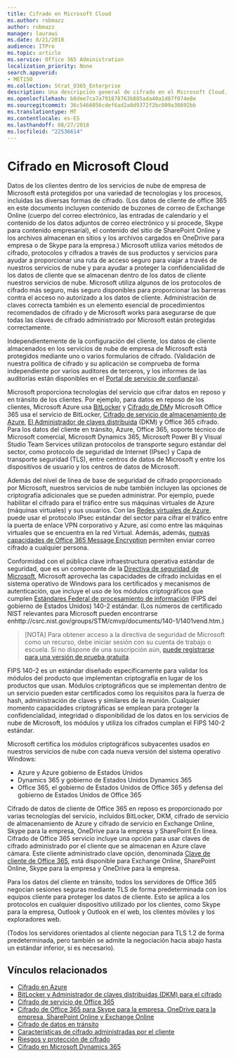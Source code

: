 ```yaml
---
title: Cifrado en Microsoft Cloud
ms.author: robmazz
author: robmazz
manager: laurawi
ms.date: 8/21/2018
audience: ITPro
ms.topic: article
ms.service: Office 365 Administration
localization_priority: None
search.appverid:
- MET150
ms.collection: Strat_O365_Enterprise
description: Una descripción general de cifrado en el Microsoft Cloud.
ms.openlocfilehash: b8dee7ca7a791878763b885ada40a1d87f074e8e
ms.sourcegitcommit: 36c5466056cdef6ad2a8d9372f2bc009a30892bb
ms.translationtype: MT
ms.contentlocale: es-ES
ms.lasthandoff: 08/27/2018
ms.locfileid: "22536614"
---
```

# <a name="encryption-in-the-microsoft-cloud"></a>Cifrado en Microsoft Cloud

Datos de los clientes dentro de los servicios de nube de empresa de Microsoft está protegidos por una variedad de tecnologías y los procesos, incluidas las diversas formas de cifrado. (Los datos de cliente de office 365 en este documento incluyen contenido de buzones de correo de Exchange Online (cuerpo del correo electrónico, las entradas de calendario y el contenido de los datos adjuntos de correo electrónico y si procede, Skype para contenido empresarial), el contenido del sitio de SharePoint Online y los archivos almacenan en sitios y los archivos cargados en OneDrive para empresa o de Skype para la empresa.) Microsoft utiliza varios métodos de cifrado, protocolos y cifrados a través de sus productos y servicios para ayudar a proporcionar una ruta de acceso seguro para viajar a través de nuestros servicios de nube y para ayudar a proteger la confidencialidad de los datos de cliente que se almacenan dentro de los datos de cliente nuestros servicios de nube. Microsoft utiliza algunos de los protocolos de cifrado más seguro, más seguro disponibles para proporcionar las barreras contra el acceso no autorizado a los datos de cliente. Administración de claves correcta también es un elemento esencial de procedimientos recomendados de cifrado y de Microsoft works para asegurarse de que todas las claves de cifrado administrado por Microsoft están protegidas correctamente.

Independientemente de la configuración del cliente, los datos de cliente almacenados en los servicios de nube de empresa de Microsoft está protegidos mediante uno o varios formularios de cifrado. (Validación de nuestra política de cifrado y su aplicación se comprueba de forma independiente por varios auditores de terceros, y los informes de las auditorías están disponibles en el [Portal de servicio de confianza](https://aka.ms/stp)).

Microsoft proporciona tecnologías del servicio que cifrar datos en reposo y en tránsito de los clientes. Por ejemplo, para datos en reposo de los clientes, Microsoft Azure usa [BitLocker](https://docs.microsoft.com/windows/device-security/bitlocker/bitlocker-overview) y [Cifrado de DM](https://en.wikipedia.org/wiki/Dm-crypt)y Microsoft Office 365 usa el servicio de BitLocker, [Cifrado de servicio de almacenamiento de Azure](https://azure.microsoft.com/documentation/articles/storage-service-encryption/), [El Administrador de claves distribuida](https://support.office.com/article/989ba10c-f73f-4efb-ad1b-af3322e5f376) (DKM) y Office 365 cifrado. Para los datos del cliente en tránsito, Azure, Office 365, soporte técnico de Microsoft comercial, Microsoft Dynamics 365, Microsoft Power BI y Visual Studio Team Services utilizan protocolos de transporte seguro estándar del sector, como protocolo de seguridad de Internet (IPsec) y Capa de transporte seguridad (TLS), entre centros de datos de Microsoft y entre los dispositivos de usuario y los centros de datos de Microsoft.

Además del nivel de línea de base de seguridad de cifrado proporcionado por Microsoft, nuestros servicios de nube también incluyen las opciones de criptografía adicionales que se pueden administrar. Por ejemplo, puede habilitar el cifrado para el tráfico entre sus máquinas virtuales de Azure (máquinas virtuales) y sus usuarios. Con las [Redes virtuales de Azure](https://azure.microsoft.com/services/virtual-network/), puede usar el protocolo IPsec estándar del sector para cifrar el tráfico entre la puerta de enlace VPN corporativo y Azure, así como entre las máquinas virtuales que se encuentra en la red Virtual. Además, además, [nuevas capacidades de Office 365 Message Encryption](set-up-new-message-encryption-capabilities.md) permiten enviar correo cifrado a cualquier persona.

Conformidad con el pública clave infraestructura operativa estándar de seguridad, que es un componente de la [Directiva de seguridad de Microsoft](https://servicetrust.microsoft.com/ViewPage/TrustDocuments?command=Download&downloadType=Document&downloadId=5868ecc8-50b7-4f91-b43f-640e2b99e86e&docTab=6d000410-c9e9-11e7-9a91-892aae8839ad_FAQ%20and%20White%20Papers), Microsoft aprovecha las capacidades de cifrado incluidas en el sistema operativo de Windows para los certificados y mecanismos de autenticación, que incluye el uso de los módulos criptográficos que cumplen [Estándares Federal de procesamiento de información](http://csrc.nist.gov/publications/PubsFIPS.html) (FIPS del gobierno de Estados Unidos) 140-2 estándar. (Los números de certificado NIST relevantes para Microsoft pueden encontrarse enhttp://csrc.nist.gov/groups/STM/cmvp/documents/140-1/1401vend.htm.)

> [NOTA] Para obtener acceso a la directiva de seguridad de Microsoft como un recurso, debe iniciar sesión con su cuenta de trabajo o escuela. Si no dispone de una suscripción aún, [puede registrarse para una versión de prueba gratuita](https://servicetrust.microsoft.com/Home/TrialSubscriptions).

FIPS 140-2 es un estándar diseñado específicamente para validar los módulos del producto que implementan criptografía en lugar de los productos que usan. Módulos criptográficos que se implementan dentro de un servicio pueden estar certificados como los requisitos para la fuerza de hash, administración de claves y similares de la reunión. Cualquier momento capacidades criptográficas se emplean para proteger la confidencialidad, integridad o disponibilidad de los datos en los servicios de nube de Microsoft, los módulos y utiliza los cifrados cumplan el FIPS 140-2 estándar.

Microsoft certifica los módulos criptográficos subyacentes usados en nuestros servicios de nube con cada nueva versión del sistema operativo Windows:
- Azure y Azure gobierno de Estados Unidos
- Dynamics 365 y gobierno de Estados Unidos Dynamics 365
- Office 365, el gobierno de Estados Unidos de Office 365 y defensa del gobierno de Estados Unidos de Office 365

Cifrado de datos de cliente de Office 365 en reposo es proporcionado por varias tecnologías del servicio, incluidos BitLocker, DKM, cifrado de servicio de almacenamiento de Azure y cifrado de servicio en Exchange Online, Skype para la empresa, OneDrive para la empresa y SharePoint En línea. Cifrado de Office 365 servicio incluye una opción para usar claves de cifrado administrado por el cliente que se almacenan en Azure clave cámara. Este cliente administrado clave opción, denominada [Clave de cliente de Office 365](https://support.office.com/article/f2cd475a-e592-46cf-80a3-1bfb0fa17697), está disponible para Exchange Online, SharePoint Online, Skype para la empresa y OneDrive para la empresa.

Para los datos del cliente en tránsito, todos los servidores de Office 365 negocian sesiones seguras mediante TLS de forma predeterminada con los equipos cliente para proteger los datos de cliente.  Esto se aplica a los protocolos en cualquier dispositivo utilizado por los clientes, como Skype para la empresa, Outlook y Outlook en el web, los clientes móviles y los exploradores web.

(Todos los servidores orientados al cliente negocian para TLS 1.2 de forma predeterminada, pero también se admite la negociación hacia abajo hasta un estándar inferior, si es necesario).

## <a name="related-links"></a>Vínculos relacionados

- [Cifrado en Azure](office-365-azure-encryption.md)
- [BitLocker y Administrador de claves distribuidas (DKM) para el cifrado](office-365-bitlocker-and-distributed-key-manager-for-encryption.md)
- [Cifrado de servicio de Office 365](office-365-service-encryption.md)
- [Cifrado de Office 365 para Skype para la empresa, OneDrive para la empresa, SharePoint Online y Exchange Online](office-365-encryption-for-skype-onedrive-sharepoint-and-exchange.md)
- [Cifrado de datos en tránsito](office-365-encryption-for-data-in-transit.md)
- [Características de cifrado administradas por el cliente](office-365-customer-managed-encryption-features.md)
- [Riesgos y protección de cifrado](office-365-encryption-risks-and-protections.md)
- [Cifrado en Microsoft Dynamics 365](office-365-encryption-in-microsoft-dynamics-365.md)